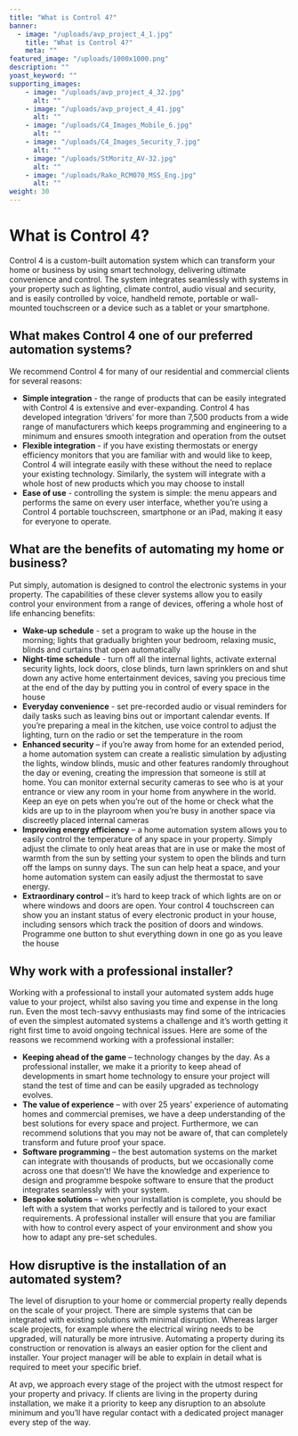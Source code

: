 ```yaml
---
title: "What is Control 4?"
banner: 
  - image: "/uploads/avp_project_4_1.jpg"
    title: "What is Control 4?"
    meta: ""
featured_image: "/uploads/1000x1000.png"
description: ""
yoast_keyword: ""
supporting_images:
    - image: "/uploads/avp_project_4_32.jpg"
      alt: ""
    - image: "/uploads/avp_project_4_41.jpg"
      alt: ""
    - image: "/uploads/C4_Images_Mobile_6.jpg"
      alt: ""
    - image: "/uploads/C4_Images_Security_7.jpg"
      alt: ""
    - image: "/uploads/StMoritz_AV-32.jpg"
      alt: ""
    - image: "/uploads/Rako_RCM070_MSS_Eng.jpg"
      alt: ""
weight: 30
---
```


# What is Control 4?

Control 4 is a custom-built automation system which can transform your home or business by using smart technology, delivering ultimate convenience and control. The system integrates seamlessly with systems in your property such as lighting, climate control, audio visual and security, and is easily controlled by voice, handheld remote, portable or wall-mounted touchscreen or a device such as a tablet or your smartphone.

## What makes Control 4 one of our preferred automation systems?

We recommend Control 4 for many of our residential and commercial clients for several reasons:

- **Simple integration** - the range of products that can be easily integrated with Control 4 is extensive and ever-expanding. Control 4 has developed integration ‘drivers’ for more than 7,500 products from a wide range of manufacturers which keeps programming and engineering to a minimum and ensures smooth integration and operation from the outset
- **Flexible integration** - if you have existing thermostats or energy efficiency monitors that you are familiar with and would like to keep, Control 4 will integrate easily with these without the need to replace your existing technology. Similarly, the system will integrate with a whole host of new products which you may choose to install
- **Ease of use** - controlling the system is simple: the menu appears and performs the same on every user interface, whether you’re using a Control 4 portable touchscreen, smartphone or an iPad, making it easy for everyone to operate.

## What are the benefits of automating my home or business?

Put simply, automation is designed to control the electronic systems in your property. The capabilities of these clever systems allow you to easily control your environment from a range of devices, offering a whole host of life enhancing benefits: 

- **Wake-up schedule** - set a program to wake up the house in the morning; lights that gradually brighten your bedroom, relaxing music, blinds and curtains that open automatically
- **Night-time schedule** - turn off all the internal lights, activate external security lights, lock doors, close blinds, turn lawn sprinklers on and shut down any active home entertainment devices, saving you precious time at the end of the day by putting you in control of every space in the house
- **Everyday convenience** - set pre-recorded audio or visual reminders for daily tasks such as leaving bins out or important calendar events. If you’re preparing a meal in the kitchen, use voice control to adjust the lighting, turn on the radio or set the temperature in the room 
- **Enhanced security** – if you’re away from home for an extended period, a home automation system can create a realistic simulation by adjusting the lights, window blinds, music and other features randomly throughout the day or evening, creating the impression that someone is still at home. You can monitor external security cameras to see who is at your entrance or view any room in your home from anywhere in the world. Keep an eye on pets when you’re out of the home or check what the kids are up to in the playroom when you’re busy in another space via discreetly placed internal cameras
- **Improving energy efficiency** – a home automation system allows you to easily control the temperature of any space in your property. Simply adjust the climate to only heat areas that are in use or make the most of warmth from the sun by setting your system to open the blinds and turn off the lamps on sunny days. The sun can help heat a space, and your home automation system can easily adjust the thermostat to save energy.
- **Extraordinary control** – it’s hard to keep track of which lights are on or where windows and doors are open. Your control 4 touchscreen can show you an instant status of every electronic product in your house, including sensors which track the position of doors and windows. Programme one button to shut everything down in one go as you leave the house

## Why work with a professional installer?

Working with a professional to install your automated system adds huge value to your project, whilst also saving you time and expense in the long run. Even the most tech-savvy enthusiasts may find some of the intricacies of even the simplest automated systems a challenge and it’s worth getting it right first time to avoid ongoing technical issues. Here are some of the reasons we recommend working with a professional installer:

- **Keeping ahead of the game** – technology changes by the day. As a professional installer, we make it a priority to keep ahead of developments in smart home technology to ensure your project will stand the test of time and can be easily upgraded as technology evolves.
- **The value of experience** – with over 25 years’ experience of automating homes and commercial premises, we have a deep understanding of the best solutions for every space and project. Furthermore, we can recommend solutions that you may not be aware of, that can completely transform and future proof your space.
- **Software programming** – the best automation systems on the market can integrate with thousands of products, but we occasionally come across one that doesn’t! We have the knowledge and experience to design and programme bespoke software to ensure that the product integrates seamlessly with your system. 
- **Bespoke solutions** – when your installation is complete, you should be left with a system that works perfectly and is tailored to your exact requirements. A professional installer will ensure that you are familiar with how to control every aspect of your environment and show you how to adapt any pre-set schedules.

## How disruptive is the installation of an automated system?

The level of disruption to your home or commercial property really depends on the scale of your project. There are simple systems that can be integrated with existing solutions with minimal disruption. Whereas larger scale projects, for example where the electrical wiring needs to be upgraded, will naturally be more intrusive. Automating a property during its construction or renovation is always an easier option for the client and installer. Your project manager will be able to explain in detail what is required to meet your specific brief.

At avp, we approach every stage of the project with the utmost respect for your property and privacy. If clients are living in the property during installation, we make it a priority to keep any disruption to an absolute minimum and you’ll have regular contact with a dedicated project manager every step of the way. 